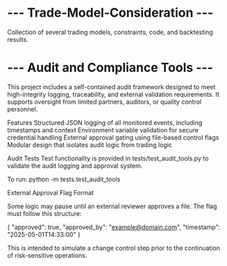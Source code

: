 # --- Trade-Model-Consideration ---
Collection of several trading models, constraints, code, and backtesting results.




# --- Audit and Compliance Tools ---

This project includes a self-contained audit framework designed to meet high-integrity logging, traceability, and external validation requirements. It supports oversight from limited partners, auditors, or quality control personnel.

Features
Structured JSON logging of all monitored events, including timestamps and context
Environment variable validation for secure credential handling
External approval gating using file-based control flags
Modular design that isolates audit logic from trading logic

Audit Tests
Test functionality is provided in tests/test_audit_tools.py to validate the audit logging and approval system.

To run:
python -m tests.test_audit_tools

External Approval Flag Format

Some logic may pause until an external reviewer approves a file. The flag must follow this structure:

{
  "approved": true,
  "approved_by": "example@domain.com",
  "timestamp": "2025-05-01T14:33:00"
}

This is intended to simulate a change control step prior to the continuation of risk-sensitive operations.

